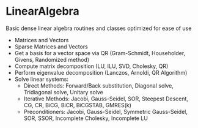 # LinearAlgebra
Basic dense linear algebra routines and classes optimized for ease of use
- Matrices and Vectors
- Sparse Matrices and Vectors
- Get a basis for a vector space via QR (Gram-Schmidt, Householder, Givens, Randomized method)
- Compute matrix decomposition (LU, ILU, SVD, Cholesky, QR)
- Perform eigenvalue decomposition (Lanczos, Arnoldi, QR Algorithm)
- Solve linear systems:
  - Direct Methods: Forward/Back substitution, Diagonal solve, Tridiagonal solve, Unitary solve
  - Iterative Methods: Jacobi, Gauss-Seidel, SOR, Steepest Descent, CG, CR, BiCG, BiCR, BiCGSTAB, GMRES(k)
  - Preconditioners: Jacobi, Gauss-Seidel, Symmetric Gauss-Seidel, SOR, SSOR, Incomplete Cholesky, Incomplete LU
